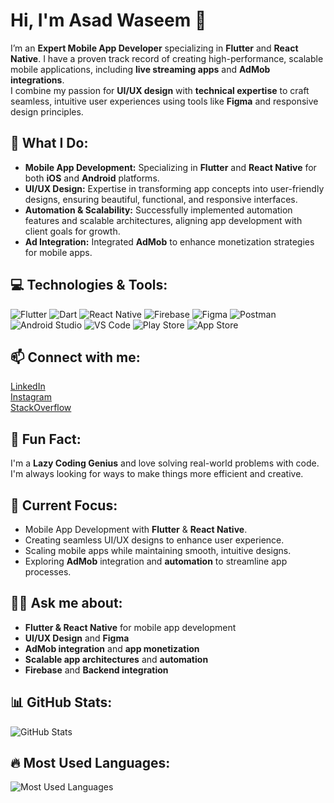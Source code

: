 # Hi, I'm Asad Waseem 👋

I’m an **Expert Mobile App Developer** specializing in **Flutter** and **React Native**. I have a proven track record of creating high-performance, scalable mobile applications, including **live streaming apps** and **AdMob integrations**.  
I combine my passion for **UI/UX design** with **technical expertise** to craft seamless, intuitive user experiences using tools like **Figma** and responsive design principles.

## 🚀 What I Do:
- **Mobile App Development:** Specializing in **Flutter** and **React Native** for both **iOS** and **Android** platforms.
- **UI/UX Design:** Expertise in transforming app concepts into user-friendly designs, ensuring beautiful, functional, and responsive interfaces.
- **Automation & Scalability:** Successfully implemented automation features and scalable architectures, aligning app development with client goals for growth.
- **Ad Integration:** Integrated **AdMob** to enhance monetization strategies for mobile apps.

## 💻 Technologies & Tools:
![Flutter](https://img.shields.io/badge/-Flutter-02569B?style=flat-square&logo=flutter&logoColor=white)
![Dart](https://img.shields.io/badge/-Dart-51C6F2?style=flat-square&logo=dart&logoColor=white)
![React Native](https://img.shields.io/badge/-React%20Native-61DAFB?style=flat-square&logo=react&logoColor=black)
![Firebase](https://img.shields.io/badge/-Firebase-FFCA28?style=flat-square&logo=firebase&logoColor=white)
![Figma](https://img.shields.io/badge/-Figma-F24E1E?style=flat-square&logo=figma&logoColor=white)
![Postman](https://img.shields.io/badge/-Postman-FF6C37?style=flat-square&logo=postman&logoColor=white)
![Android Studio](https://img.shields.io/badge/-Android%20Studio-3DDC84?style=flat-square&logo=androidstudio&logoColor=white)
![VS Code](https://img.shields.io/badge/-VS%20Code-007ACC?style=flat-square&logo=visualstudiocode&logoColor=white)
![Play Store](https://img.shields.io/badge/-Play%20Store-34B7F1?style=flat-square&logo=googleplay&logoColor=white)
![App Store](https://img.shields.io/badge/-App%20Store-3333CC?style=flat-square&logo=apple&logoColor=white)

## 📫 Connect with me:
[LinkedIn](https://www.linkedin.com/in/asad-waseem100)  
[Instagram](https://www.instagram.com/asadwaseem100)  
[StackOverflow](https://stackoverflow.com/users/17850464)

## 🎯 Fun Fact:
I'm a **Lazy Coding Genius** and love solving real-world problems with code. I'm always looking for ways to make things more efficient and creative.

## 🚀 Current Focus:
- Mobile App Development with **Flutter** & **React Native**.
- Creating seamless UI/UX designs to enhance user experience.
- Scaling mobile apps while maintaining smooth, intuitive designs.
- Exploring **AdMob** integration and **automation** to streamline app processes.

## 🧑‍💻 Ask me about:
- **Flutter & React Native** for mobile app development
- **UI/UX Design** and **Figma**
- **AdMob integration** and **app monetization**
- **Scalable app architectures** and **automation**
- **Firebase** and **Backend integration**

## 📊 GitHub Stats:
![GitHub Stats](https://github-readme-stats.vercel.app/api?username=Mr-Programmar&show_icons=true&count_private=true&hide=prs&theme=dark)

## 🔥 Most Used Languages:
![Most Used Languages](https://github-readme-stats.vercel.app/api/top-langs/?username=Mr-Programmar&layout=compact&theme=dark)
